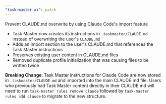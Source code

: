 ```yaml
---
"task-master-ai": patch
---
```


Prevent CLAUDE.md overwrite by using Claude Code's import feature

- Task Master now creates its instructions in `.taskmaster/CLAUDE.md` instead of overwriting the user's `CLAUDE.md`
- Adds an import section to the user's CLAUDE.md that references the Task Master instructions
- Preserves existing user content in CLAUDE.md files
- Removed duplicate profile initialization that was causing files to be written twice

**Breaking Change**: Task Master instructions for Claude Code are now stored in `.taskmaster/CLAUDE.md` and imported into the main CLAUDE.md file. Users who previously had Task Master content directly in their CLAUDE.md will need to run `task-master rules remove claude` followed by `task-master rules add claude` to migrate to the new structure.